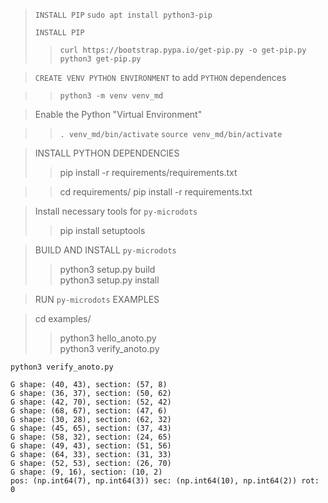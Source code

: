 > `INSTALL PIP`
> `sudo apt install python3-pip`
>
> `INSTALL PIP`
> > `curl https://bootstrap.pypa.io/get-pip.py -o get-pip.py`
> > `python3 get-pip.py`

>  `CREATE VENV PYTHON ENVIRONMENT` to add `PYTHON` dependences

> >`python3 -m venv venv_md`

> Enable the Python "Virtual Environment"

> > `. venv_md/bin/activate`
> > `source venv_md/bin/activate`

> INSTALL PYTHON DEPENDENCIES
> > pip install -r requirements/requirements.txt  

> > cd requirements/
> > pip install -r requirements.txt  

> Install necessary tools for `py-microdots`
> > pip install setuptools

> BUILD AND INSTALL `py-microdots`
> > python3 setup.py build  
> > python3 setup.py install

> RUN `py-microdots` EXAMPLES

> cd examples/
> > python3 hello_anoto.py  
> > python3 verify_anoto.py 

`python3 verify_anoto.py`
```
G shape: (40, 43), section: (57, 8)
G shape: (36, 37), section: (50, 62)
G shape: (42, 70), section: (52, 42)
G shape: (68, 67), section: (47, 6)
G shape: (30, 28), section: (62, 32)
G shape: (45, 65), section: (37, 43)
G shape: (58, 32), section: (24, 65)
G shape: (49, 43), section: (51, 56)
G shape: (64, 33), section: (31, 33)
G shape: (52, 53), section: (26, 70)
G shape: (9, 16), section: (10, 2)
pos: (np.int64(7), np.int64(3)) sec: (np.int64(10), np.int64(2)) rot: 0
```